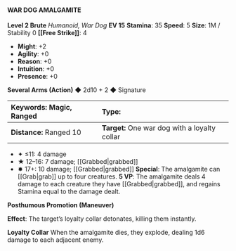 #### WAR DOG AMALGAMITE

**Level 2 Brute**
*Humanoid, War Dog*
**EV 15**
**Stamina**: 35
**Speed**: 5
**Size**: 1M / Stability 0
**[[Free Strike]]**: 4

- **Might**: +2
- **Agility**: +0
- **Reason**: +0
- **Intuition**: +0
- **Presence**: +0

**Several Arms (Action)** ◆ 2d10 + 2 ◆ Signature

| **Keywords:** Magic, Ranged | **Type:**                                     |
| :-------------------------- | :-------------------------------------------- |
| **Distance:** Ranged 10     | **Target:** One war dog with a loyalty collar |

- ✦ ≤11: 4 damage
- ★ 12–16: 7 damage; [[Grabbed|grabbed]]
- ✸ 17+: 10 damage; [[Grabbed|grabbed]]
  **Special**: The amalgamite can [[Grab|grab]] up to four creatures.
  **5 VP**: The amalgamite deals 4 damage to each creature they have [[Grabbed|grabbed]], and regains Stamina equal to the damage dealt.

**Posthumous Promotion (Maneuver)**

**Effect**: The target’s loyalty collar detonates, killing them instantly.

**Loyalty Collar**
When the amalgamite dies, they explode, dealing 1d6 damage to each adjacent enemy.
